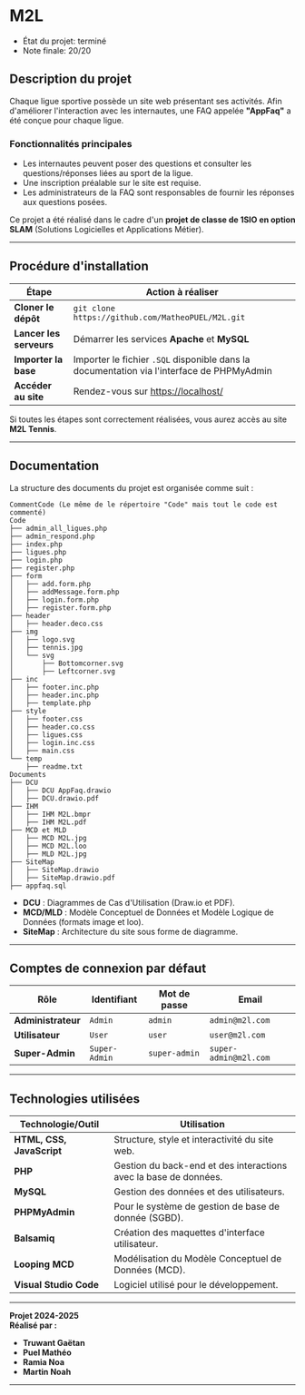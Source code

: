 # **M2L**  
- État du projet: terminé
- Note finale: 20/20
## **Description du projet**  
Chaque ligue sportive possède un site web présentant ses activités. Afin d'améliorer l'interaction avec les internautes, une FAQ appelée **"AppFaq"** a été conçue pour chaque ligue.  

### **Fonctionnalités principales**  
- Les internautes peuvent poser des questions et consulter les questions/réponses liées au sport de la ligue.  
- Une inscription préalable sur le site est requise.  
- Les administrateurs de la FAQ sont responsables de fournir les réponses aux questions posées.  

Ce projet a été réalisé dans le cadre d'un **projet de classe de 1SIO en option SLAM** (Solutions Logicielles et Applications Métier).

---

## **Procédure d'installation**  

| **Étape**             | **Action à réaliser**                                                                 |
|------------------------|---------------------------------------------------------------------------------------|
| **Cloner le dépôt**    | `git clone https://github.com/MatheoPUEL/M2L.git`                                     |
| **Lancer les serveurs**| Démarrer les services **Apache** et **MySQL**                                         |
| **Importer la base**   | Importer le fichier `.SQL` disponible dans la documentation via l'interface de PHPMyAdmin    |
| **Accéder au site**    | Rendez-vous sur [https://localhost/](https://localhost/)                              |

Si toutes les étapes sont correctement réalisées, vous aurez accès au site **M2L Tennis**.

---

## **Documentation**  
La structure des documents du projet est organisée comme suit :  

```plaintext
CommentCode (Le même de le répertoire "Code" mais tout le code est commenté)
Code
├── admin_all_ligues.php
├── admin_respond.php
├── index.php
├── ligues.php
├── login.php
├── register.php
├── form
│   ├── add.form.php
│   ├── addMessage.form.php
│   ├── login.form.php
│   ├── register.form.php
├── header
│   ├── header.deco.css
├── img
│   ├── logo.svg
│   ├── tennis.jpg
│   └── svg
│       ├── Bottomcorner.svg
│       ├── Leftcorner.svg
├── inc
│   ├── footer.inc.php
│   ├── header.inc.php
│   ├── template.php
├── style
│   ├── footer.css
│   ├── header.co.css
│   ├── ligues.css
│   ├── login.inc.css
│   ├── main.css
└── temp
    ├── readme.txt
Documents
├── DCU
│   ├── DCU AppFaq.drawio
│   ├── DCU.drawio.pdf
├── IHM
│   ├── IHM M2L.bmpr
│   ├── IHM M2L.pdf
├── MCD et MLD
│   ├── MCD M2L.jpg
│   ├── MCD M2L.loo
│   ├── MLD M2L.jpg
├── SiteMap
│   ├── SiteMap.drawio
│   ├── SiteMap.drawio.pdf
├── appfaq.sql
```

- **DCU** : Diagrammes de Cas d'Utilisation (Draw.io et PDF).  
- **MCD/MLD** : Modèle Conceptuel de Données et Modèle Logique de Données (formats image et loo).  
- **SiteMap** : Architecture du site sous forme de diagramme.  

---

## **Comptes de connexion par défaut**  
| **Rôle**         | **Identifiant**     | **Mot de passe** | **Email** |
|-------------------|---------------------|-------------------|------------------- |
| **Administrateur**| `Admin`            | `admin`           | `admin@m2l.com`|
| **Utilisateur**   | `User`             | `user`            |`user@m2l.com`|
| **Super-Admin**   | `Super-Admin`      | `super-admin`     |`super-admin@m2l.com`|

---

## **Technologies utilisées**  

| **Technologie/Outil** | **Utilisation**                                                |
|------------------------|--------------------------------------------------------------|
| **HTML, CSS, JavaScript** | Structure, style et interactivité du site web.              |
| **PHP**                | Gestion du back-end et des interactions avec la base de données. |
| **MySQL**              | Gestion des données et des utilisateurs.                     |
| **PHPMyAdmin**              | Pour le système de gestion de base de donnée (SGBD).    |
| **Balsamiq**           | Création des maquettes d'interface utilisateur.              |
| **Looping MCD**        | Modélisation du Modèle Conceptuel de Données (MCD).          |
| **Visual Studio Code** | Logiciel utilisé pour le développement.          |


---

**Projet 2024-2025**  
**Réalisé par :**  
- **Truwant Gaëtan**  
- **Puel Mathéo**  
- **Ramia Noa**  
- **Martin Noah**  

--- 
